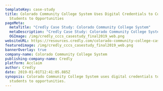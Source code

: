 ```yaml
---
templateKey: case-study
title: Colorado Community College System Uses Digital Credentials to Connect
  Students to Opportunities
pageMeta:
  metaTitle: "Credly Case Study: Colorado Community College System"
  metaDescription: "Credly Case Study: Colorado Community College System"
  OGImage: /img/credly_cccs_casestudy_final2019_web.png
websiteURL: https://resources.credly.com/colorado-community-college-case-study
featuredimage: /img/credly_cccs_casestudy_final2019_web.png
bannerOverlay: true
company-name: Colorado Community College System
publishing-company-name: Credly
platform: Acclaim
author: Credly
date: 2019-01-01T12:41:05.885Z
synopsis: Colorado Community College System uses digital credentials to connect
  students to opportunities.
---
```

